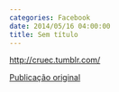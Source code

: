 ```yaml
---
categories: Facebook
date: 2014/05/16 04:00:00
title: Sem título
---
```


http://cruec.tumblr.com/

[Publicação original](https://www.facebook.com/permalink.php?story_fbid=1423825277887836&id=1418031755133855)

